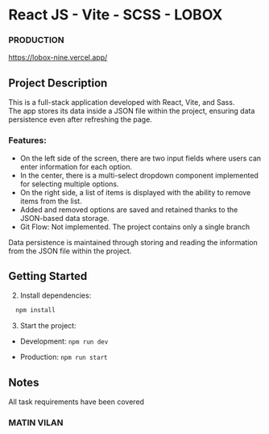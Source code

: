 # React JS - Vite - SCSS - LOBOX

### PRODUCTION

https://lobox-nine.vercel.app/

## Project Description

This is a full-stack application developed with React, Vite, and Sass.  
The app stores its data inside a JSON file within the project, ensuring data persistence even after refreshing the page.

### Features:

- On the left side of the screen, there are two input fields where users can enter information for each option.
- In the center, there is a multi-select dropdown component implemented for selecting multiple options.
- On the right side, a list of items is displayed with the ability to remove items from the list.
- Added and removed options are saved and retained thanks to the JSON-based data storage.
- Git Flow: Not implemented. The project contains only a single branch

Data persistence is maintained through storing and reading the information from the JSON file within the project.

## Getting Started

2. Install dependencies:

```bash
  npm install
```

3. Start the project:

- Development: `npm run dev`

- Production: `npm run start`

## Notes

All task requirements have been covered

### MATIN VILAN
